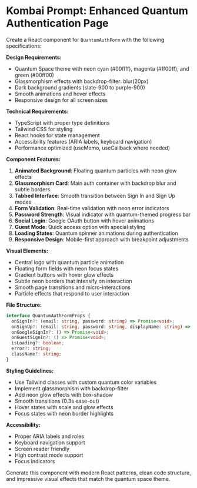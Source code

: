 # Kombai Prompt: Enhanced Quantum Authentication Page

Create a React component for `QuantumAuthForm` with the following specifications:

**Design Requirements:**
- Quantum Space theme with neon cyan (#00ffff), magenta (#ff00ff), and green (#00ff00)
- Glassmorphism effects with backdrop-filter: blur(20px)
- Dark background gradients (slate-900 to purple-900)
- Smooth animations and hover effects
- Responsive design for all screen sizes

**Technical Requirements:**
- TypeScript with proper type definitions
- Tailwind CSS for styling
- React hooks for state management
- Accessibility features (ARIA labels, keyboard navigation)
- Performance optimized (useMemo, useCallback where needed)

**Component Features:**
1. **Animated Background**: Floating quantum particles with neon glow effects
2. **Glassmorphism Card**: Main auth container with backdrop blur and subtle borders
3. **Tabbed Interface**: Smooth transition between Sign In and Sign Up modes
4. **Form Validation**: Real-time validation with neon error indicators
5. **Password Strength**: Visual indicator with quantum-themed progress bar
6. **Social Login**: Google OAuth button with hover animations
7. **Guest Mode**: Quick access option with special styling
8. **Loading States**: Quantum spinner animations during authentication
9. **Responsive Design**: Mobile-first approach with breakpoint adjustments

**Visual Elements:**
- Central logo with quantum particle animation
- Floating form fields with neon focus states
- Gradient buttons with hover glow effects
- Subtle neon borders that intensify on interaction
- Smooth page transitions and micro-interactions
- Particle effects that respond to user interaction

**File Structure:**
```typescript
interface QuantumAuthFormProps {
  onSignIn?: (email: string, password: string) => Promise<void>;
  onSignUp?: (email: string, password: string, displayName: string) => Promise<void>;
  onGoogleSignIn?: () => Promise<void>;
  onGuestSignIn?: () => Promise<void>;
  isLoading?: boolean;
  error?: string;
  className?: string;
}
```

**Styling Guidelines:**
- Use Tailwind classes with custom quantum color variables
- Implement glassmorphism with backdrop-filter
- Add neon glow effects with box-shadow
- Smooth transitions (0.3s ease-out)
- Hover states with scale and glow effects
- Focus states with neon border highlights

**Accessibility:**
- Proper ARIA labels and roles
- Keyboard navigation support
- Screen reader friendly
- High contrast mode support
- Focus indicators

Generate this component with modern React patterns, clean code structure, and impressive visual effects that match the quantum space theme.
